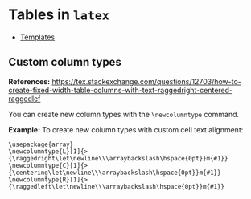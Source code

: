 # Tables in `latex`

- [Templates](./templates/table.tex)




## Custom column types 

**References:**
https://tex.stackexchange.com/questions/12703/how-to-create-fixed-width-table-columns-with-text-raggedright-centered-raggedlef

You can create new column types with the `\newcolumntype` command.

**Example:**
To create new column types with custom cell text alignment:

~~~~
\usepackage{array}
\newcolumntype{L}[1]{>{\raggedright\let\newline\\\arraybackslash\hspace{0pt}}m{#1}}
\newcolumntype{C}[1]{>{\centering\let\newline\\\arraybackslash\hspace{0pt}}m{#1}}
\newcolumntype{R}[1]{>{\raggedleft\let\newline\\\arraybackslash\hspace{0pt}}m{#1}}
~~~~

